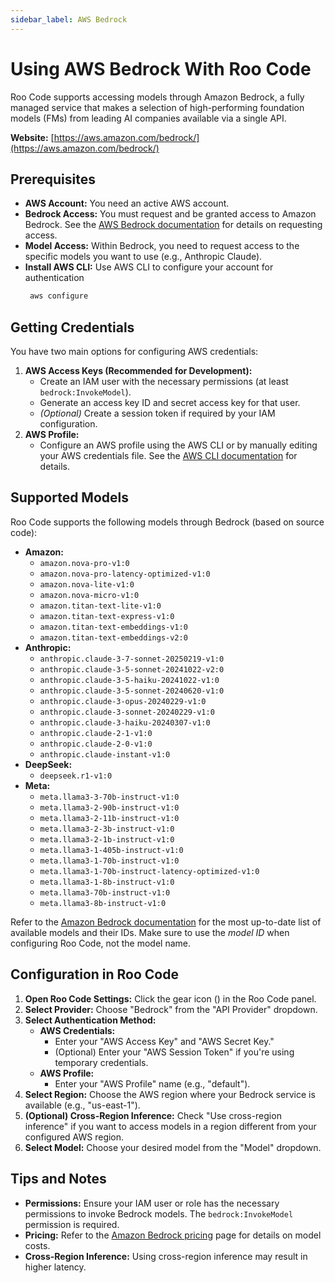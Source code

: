 ```yaml
---
sidebar_label: AWS Bedrock
---
```


# Using AWS Bedrock With Roo Code

Roo Code supports accessing models through Amazon Bedrock, a fully managed service that makes a selection of high-performing foundation models (FMs) from leading AI companies available via a single API.

**Website:** [https://aws.amazon.com/bedrock/](https://aws.amazon.com/bedrock/)

## Prerequisites

*   **AWS Account:** You need an active AWS account.
*   **Bedrock Access:** You must request and be granted access to Amazon Bedrock.  See the [AWS Bedrock documentation](https://docs.aws.amazon.com/bedrock/latest/userguide/getting-started.html) for details on requesting access.
*   **Model Access:** Within Bedrock, you need to request access to the specific models you want to use (e.g., Anthropic Claude).
*   **Install AWS CLI:** Use AWS CLI to configure your account for authentication
    ```bash
     aws configure
    ```

## Getting Credentials

You have two main options for configuring AWS credentials:

1.  **AWS Access Keys (Recommended for Development):**
    *   Create an IAM user with the necessary permissions (at least `bedrock:InvokeModel`).
    *   Generate an access key ID and secret access key for that user.
    *   *(Optional)* Create a session token if required by your IAM configuration.
2.  **AWS Profile:**
    *   Configure an AWS profile using the AWS CLI or by manually editing your AWS credentials file.  See the [AWS CLI documentation](https://docs.aws.amazon.com/cli/latest/userguide/cli-configure-profiles.html) for details.

## Supported Models

Roo Code supports the following models through Bedrock (based on source code):

*   **Amazon:**
    *   `amazon.nova-pro-v1:0`
    *   `amazon.nova-pro-latency-optimized-v1:0`
    *   `amazon.nova-lite-v1:0`
    *   `amazon.nova-micro-v1:0`
    *   `amazon.titan-text-lite-v1:0`
    *   `amazon.titan-text-express-v1:0`
    *   `amazon.titan-text-embeddings-v1:0`
    *   `amazon.titan-text-embeddings-v2:0`
*   **Anthropic:**
    *   `anthropic.claude-3-7-sonnet-20250219-v1:0`
    *   `anthropic.claude-3-5-sonnet-20241022-v2:0`
    *   `anthropic.claude-3-5-haiku-20241022-v1:0`
    *   `anthropic.claude-3-5-sonnet-20240620-v1:0`
    *   `anthropic.claude-3-opus-20240229-v1:0`
    *   `anthropic.claude-3-sonnet-20240229-v1:0`
    *   `anthropic.claude-3-haiku-20240307-v1:0`
    *   `anthropic.claude-2-1-v1:0`
    *   `anthropic.claude-2-0-v1:0`
    *   `anthropic.claude-instant-v1:0`
*   **DeepSeek:**
    *   `deepseek.r1-v1:0`
*   **Meta:**
    *   `meta.llama3-3-70b-instruct-v1:0`
    *   `meta.llama3-2-90b-instruct-v1:0`
    *   `meta.llama3-2-11b-instruct-v1:0`
    *   `meta.llama3-2-3b-instruct-v1:0`
    *   `meta.llama3-2-1b-instruct-v1:0`
    *   `meta.llama3-1-405b-instruct-v1:0`
    *   `meta.llama3-1-70b-instruct-v1:0`
    *   `meta.llama3-1-70b-instruct-latency-optimized-v1:0`
    *   `meta.llama3-1-8b-instruct-v1:0`
    *   `meta.llama3-70b-instruct-v1:0`
    *   `meta.llama3-8b-instruct-v1:0`

Refer to the [Amazon Bedrock documentation](https://docs.aws.amazon.com/bedrock/latest/userguide/models-supported.html) for the most up-to-date list of available models and their IDs. Make sure to use the *model ID* when configuring Roo Code, not the model name.

## Configuration in Roo Code

1.  **Open Roo Code Settings:** Click the gear icon (<Codicon name="gear" />) in the Roo Code panel.
2.  **Select Provider:** Choose "Bedrock" from the "API Provider" dropdown.
3.  **Select Authentication Method:**
    *   **AWS Credentials:**
        *   Enter your "AWS Access Key" and "AWS Secret Key."
        *   (Optional) Enter your "AWS Session Token" if you're using temporary credentials.
    *   **AWS Profile:**
        *   Enter your "AWS Profile" name (e.g., "default").
4.  **Select Region:** Choose the AWS region where your Bedrock service is available (e.g., "us-east-1").
5.  **(Optional) Cross-Region Inference:** Check "Use cross-region inference" if you want to access models in a region different from your configured AWS region.
6.  **Select Model:** Choose your desired model from the "Model" dropdown.

## Tips and Notes

*   **Permissions:**  Ensure your IAM user or role has the necessary permissions to invoke Bedrock models.  The `bedrock:InvokeModel` permission is required.
*   **Pricing:**  Refer to the [Amazon Bedrock pricing](https://aws.amazon.com/bedrock/pricing/) page for details on model costs.
*   **Cross-Region Inference:**  Using cross-region inference may result in higher latency.
